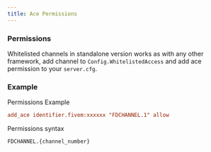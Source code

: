 ```yaml
---
title: Ace Permissions
---
```


### Permissions
Whitelisted channels in standalone version works as with any other framework, add channel to `Config.WhitelistedAccess` and add ace permission to your `server.cfg`.

### Example
Permissions Example
```cfg
add_ace identifier.fivem:xxxxxx "FDCHANNEL.1" allow
```

Permissions syntax
```
FDCHANNEL.{channel_number}
```
